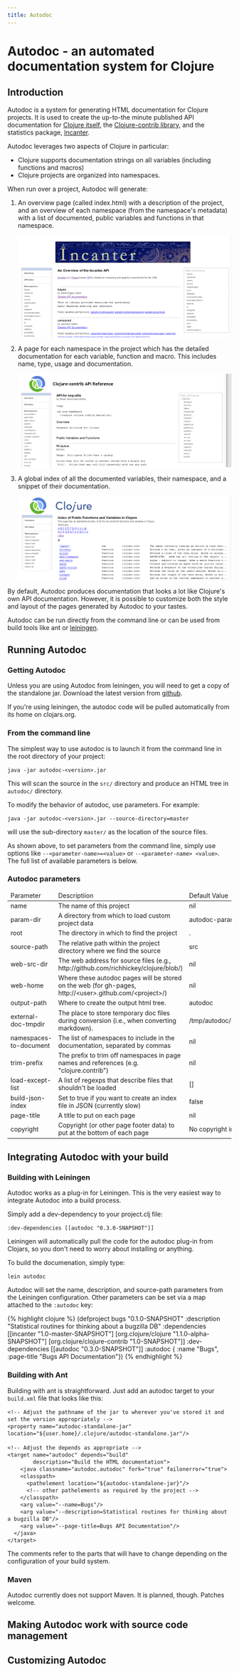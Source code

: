 ```yaml
---
title: Autodoc
---
```

Autodoc - an automated documentation system for Clojure
=======================================================

Introduction
------------

Autodoc is a system for generating HTML documentation for Clojure
projects. It is used to create the up-to-the minute published API
documentation for [Clojure
itself](http://richhickey.github.com/clojure), 
the [Clojure-contrib
library](http://richhickey.github.com/clojure-contrib), and the
statistics package, [Incanter](http://liebke.github.com/incanter).

Autodoc leverages two aspects of Clojure in particular:

* Clojure supports documentation strings on all variables (including functions
  and macros)
* Clojure projects are organized into namespaces.

When run over a project, Autodoc will generate:

1. An overview page (called index.html) with a description of the
project, and an overview of each namespace (from the namespace's
metadata) with a list of documented, public variables and functions in
that namespace. 

    ![(A sample of the overview page)](static/sample-overview.png)

2. A page for each namespace in the project which has the detailed
documentation for each variable, function and macro. This includes
name, type, usage and documentation. 

    ![(A sample of the namespace page)](static/sample-namespace.png)

3. A global index of all the documented variables, their namespace,
and a snippet of their documentation. 

    ![(A sample of the index page)](static/sample-index.png)

By default, Autodoc produces documentation that looks a lot like
Clojure's own API documentation. However, it is possible to customize
both the style and layout of the pages generated by Autodoc to your
tastes.

Autodoc can be run directly from the command line or can be used from
build tools like ant or
[leiningen](http://github.com/technomancy/leiningen).

Running Autodoc
---------------

### Getting Autodoc ###

Unless you are using Autodoc from leiningen, you will need to get a
copy of the standalone jar. Download the latest version from 
[github](http://github.com/tomfaulhaber/autodoc/downloads).

If you're using leiningen, the autodoc code will be pulled
automatically from its home on clojars.org.

### From the command line ###

The simplest way to use autodoc is to launch it from the command line
in the root directory of your project:

    java -jar autodoc-<version>.jar 

This will scan the source in the `src/` directory and produce an
HTML tree in `autodoc/` directory.

To modify the behavior of autodoc, use parameters. For example:

    java -jar autodoc-<version>.jar --source-directory=master

will use the sub-directory `master/` as the location of the source
files.

As shown above, to set parameters from the command line, simply use
options like `--<parameter-name>=<value>` or `--<parameter-name>
<value>`. The full list of available parameters is below.

### Autodoc parameters ###

<table>
<thead>
<tr>
<td>
Parameter
</td>
<td>
Descriptiion
</td>
<td>
Default Value
</td>
</tr>
</thead>

<tr>
<td>
name 
</td>
<td>
The name of this project
</td>
<td>
nil 
</td>
</tr>

<tr>
<td>
param-dir 
</td>
<td>
A directory from which to load custom project data
</td>
<td>
autodoc-params 
</td>
</tr>

<tr>
<td>
root 
</td>
<td>
The directory in which to find the project
</td>
<td>
. 
</td>
</tr>

<tr>
<td>
source-path 
</td>
<td>
The relative path within the project directory where we find the source
</td>
<td>
src 
</td>
</tr>

<tr>
<td>
web-src-dir 
</td>
<td>
The web address for source files (e.g., http://github.com/richhickey/clojure/blob/)
</td>
<td>
nil 
</td>
</tr>

<tr>
<td>
web-home 
</td>
<td>
Where these autodoc pages will be stored on the web (for gh-pages, http://&lt;user&gt;.github.com/&lt;project&gt;/)
</td>
<td>
nil
</td>
</tr>

<tr>
<td>
output-path 
</td>
<td>
Where to create the output html tree.
</td>
<td>
autodoc 
</td>
</tr>

<tr>
<td>
external-doc-tmpdir 
</td>
<td>
The place to store temporary doc files during conversion (i.e., when converting markdown).
</td>
<td>
/tmp/autodoc/doc 
</td>
</tr>

<tr>
<td>
namespaces-to-document 
</td>
<td>
The list of namespaces to include in the documentation, separated by commas
</td>
<td>
nil 
</td>
</tr>

<tr>
<td>
trim-prefix 
</td>
<td>
The prefix to trim off namespaces in page names and references (e.g. "clojure.contrib")
</td>
<td>
nil 
</td>
</tr>

<tr>
<td>
load-except-list 
</td>
<td>
A list of regexps that describe files that shouldn't be loaded
</td>
<td>
[]
</td>
</tr>

<tr>
<td>
build-json-index 
</td>
<td>
Set to true if you want to create an index file in JSON (currently slow)
</td>
<td>
false 
</td>
</tr>

<tr>
<td>
page-title 
</td>
<td>
A title to put on each page
</td>
<td>
nil 
</td>
</tr>

<tr>
<td>
copyright 
</td>
<td>
Copyright (or other page footer data) to put at the bottom of each page
</td>
<td>
No copyright info 
</td>
</tr>
</table>

Integrating Autodoc with your build
-----------------------------------

### Building with Leiningen ###

Autodoc works as a plug-in for Leiningen. This is the very easiest way
to integrate Autodoc into a build process.

Simply add a dev-dependency to your project.clj file:

    :dev-dependencies [[autodoc "0.3.0-SNAPSHOT"]]

Leiningen will automatically pull the code for the autodoc plug-in
from Clojars, so you don't need to worry about installing or anything.

To build the documenation, simply type:

    lein autodoc

Autodoc will set the name, description, and source-path parameters
from the Leiningen configuration. Other parameters can be set via a
map attached to the `:autodoc` key:

{% highlight clojure %}
    (defproject bugs "0.1.0-SNAPSHOT"
      :description "Statistical routines for thinking about a bugzilla DB"
      :dependencies [[incanter "1.0-master-SNAPSHOT"]
                     [org.clojure/clojure "1.1.0-alpha-SNAPSHOT"]
                     [org.clojure/clojure-contrib "1.0-SNAPSHOT"]]
      :dev-dependencies [[autodoc "0.3.0-SNAPSHOT"]]
      :autodoc { :name "Bugs", :page-title "Bugs API Documentation"})
{% endhighlight %}

 
### Building with Ant ### 

Building with ant is straightforward. Just add an autodoc target to
your `build.xml` file that looks like this:

    <!-- Adjust the pathname of the jar to wherever you've stored it and set the version appropriately -->
    <property name="autodoc-standalone-jar" location="${user.home}/.clojure/autodoc-standalone.jar"/>
  
    <!-- Adjust the depends as appropriate -->
    <target name="autodoc" depends="build"
            description="Build the HTML documentation">
  		<java classname="autodoc.autodoc" fork="true" failonerror="true">
        <classpath>
          <pathelement location="${autodoc-standalone-jar}"/>
          <!-- other pathelements as required by the project -->
        </classpath>
        <arg value="--name=Bugs"/>
        <arg value="--description=Statistical routines for thinking about a bugzilla DB"/>
        <arg value="--page-title=Bugs API Documentation"/>
      </java>
    </target>

The comments refer to the parts that will have to change depending on
the configuration of your build system.

### Maven ###

Autodoc currently does not support Maven. It is planned, though. Patches welcome.

Making Autodoc work with source code management
-----------------------------------------------

Customizing Autodoc
-------------------



